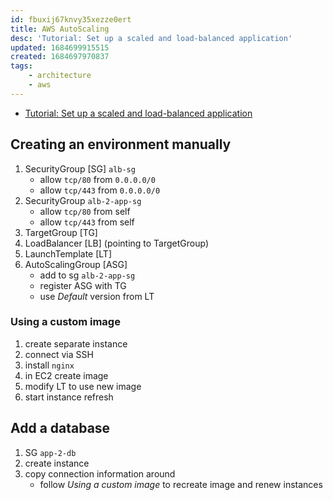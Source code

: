 ```yaml
---
id: fbuxij67knvy35xezze0ert
title: AWS AutoScaling
desc: 'Tutorial: Set up a scaled and load-balanced application'
updated: 1684699915515
created: 1684697970837
tags: 
    - architecture
    - aws
---
```


* [Tutorial: Set up a scaled and load-balanced application](https://docs.aws.amazon.com/autoscaling/ec2/userguide/tutorial-ec2-auto-scaling-load-balancer.html)

## Creating an environment manually

1. SecurityGroup [SG] `alb-sg`
    * allow `tcp/80` from `0.0.0.0/0`
    * allow `tcp/443` from `0.0.0.0/0`
1. SecurityGroup `alb-2-app-sg`
    * allow `tcp/80` from self
    * allow `tcp/443` from self
1. TargetGroup [TG]
1. LoadBalancer [LB] (pointing to TargetGroup)
1. LaunchTemplate [LT]
1. AutoScalingGroup [ASG]
    * add to sg `alb-2-app-sg`
    * register ASG with TG
    * use _Default_ version from LT

### Using a custom image

1. create separate instance
1. connect via SSH
1. install `nginx`
1. in EC2 create image
1. modify LT to use new image
1. start instance refresh

## Add a database

1. SG `app-2-db`
1. create instance
1. copy connection information around
    * follow _Using a custom image_ to recreate image and
      renew instances